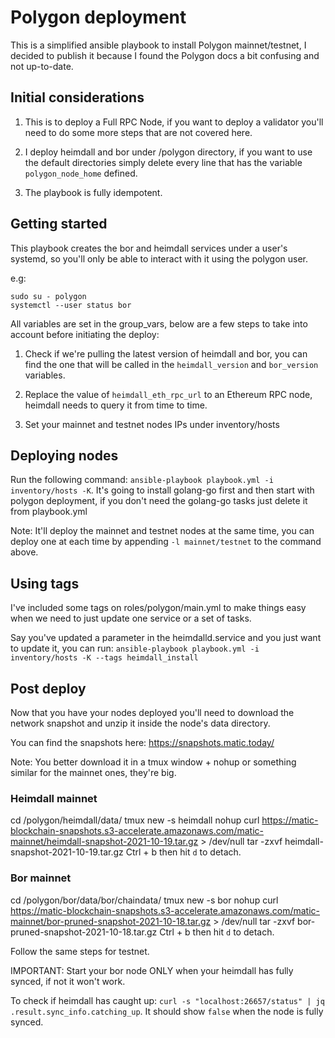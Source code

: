 # Polygon deployment

This is a simplified ansible playbook to install Polygon mainnet/testnet, I decided to publish it because I found the Polygon docs a bit confusing and not up-to-date.

## Initial considerations

1. This is to deploy a Full RPC Node, if you want to deploy a validator you'll need to do some more steps that are not covered here.

2. I deploy heimdall and bor under /polygon directory, if you want to use the default directories simply delete every line that has the variable `polygon_node_home` defined.

3. The playbook is fully idempotent.

## Getting started

This playbook creates the bor and heimdall services under a user's systemd, so you'll only be able to interact with it using the polygon user.

e.g:
```
sudo su - polygon
systemctl --user status bor
```

All variables are set in the group_vars, below are a few steps to take into account before initiating the deploy:

1. Check if we're pulling the latest version of heimdall and bor, you can find the one that will be called in the `heimdall_version` and `bor_version` variables.

2. Replace the value of `heimdall_eth_rpc_url` to an Ethereum RPC node, heimdall needs to query it from time to time.

3. Set your mainnet and testnet nodes IPs under inventory/hosts


## Deploying nodes

Run the following command: `ansible-playbook playbook.yml -i inventory/hosts -K`. It's going to install golang-go first and then start with polygon deployment, if you don't need the golang-go tasks just delete it from playbook.yml

Note: It'll deploy the mainnet and testnet nodes at the same time, you can deploy one at each time by appending `-l mainnet/testnet` to the command above.

## Using tags

I've included some tags on roles/polygon/main.yml to make things easy when we need to just update one service or a set of tasks.

Say you've updated a parameter in the heimdalld.service and you just want to update it, you can run: `ansible-playbook playbook.yml -i inventory/hosts -K --tags heimdall_install`

## Post deploy

Now that you have your nodes deployed you'll need to download the network snapshot and unzip it inside the node's data directory.

You can find the snapshots here: https://snapshots.matic.today/

Note: You better download it in a tmux window + nohup or something similar for the mainnet ones, they're big.

### Heimdall mainnet

cd /polygon/heimdall/data/
tmux new -s heimdall
nohup curl https://matic-blockchain-snapshots.s3-accelerate.amazonaws.com/matic-mainnet/heimdall-snapshot-2021-10-19.tar.gz > /dev/null
tar -zxvf heimdall-snapshot-2021-10-19.tar.gz 
Ctrl + b then hit `d` to detach.

### Bor mainnet

cd /polygon/bor/data/bor/chaindata/
tmux new -s bor
nohup curl https://matic-blockchain-snapshots.s3-accelerate.amazonaws.com/matic-mainnet/bor-pruned-snapshot-2021-10-18.tar.gz > /dev/null
tar -zxvf bor-pruned-snapshot-2021-10-18.tar.gz
Ctrl + b then hit `d` to detach.


Follow the same steps for testnet.

IMPORTANT: Start your bor node ONLY when your heimdall has fully synced, if not it won't work.

To check if heimdall has caught up: `curl -s "localhost:26657/status" | jq .result.sync_info.catching_up`. It should show `false` when the node is fully synced.




